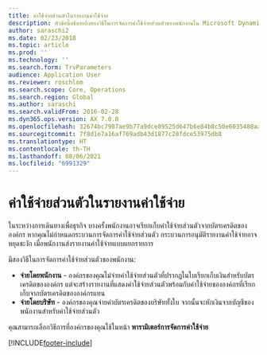 ```yaml
---
title: ค่าใช้จ่ายส่วนตัวในรายงานค่าใช้จ่าย
description: หัวข้อนี้อธิบายถึงสองวิธีในการจัดการค่าใช้จ่ายส่วนตัวของพนักงานใน Microsoft Dynamics 365 Finance
author: saraschi2
ms.date: 02/23/2018
ms.topic: article
ms.prod: ''
ms.technology: ''
ms.search.form: TrvParameters
audience: Application User
ms.reviewer: roschlom
ms.search.scope: Core, Operations
ms.search.region: Global
ms.author: saraschi
ms.search.validFrom: 2016-02-28
ms.dyn365.ops.version: AX 7.0.0
ms.openlocfilehash: 32674bc7987ae9b77a9dce89525d647b6e84b8c50e6035488aafdb6a5dec1642
ms.sourcegitcommit: 7f8d1e7a16af769adb43d1877c28fdce53975db8
ms.translationtype: HT
ms.contentlocale: th-TH
ms.lasthandoff: 08/06/2021
ms.locfileid: "6991329"
---
```

# <a name="personal-expenses-on-an-expense-report"></a>ค่าใช้จ่ายส่วนตัวในรายงานค่าใช้จ่าย

ในระหว่างการเดินทางเพื่อธุรกิจ บางครั้งพนักงานอาจเรียกเก็บค่าใช้จ่ายส่วนตัวจากบัตรเครดิตขององค์กร หากคุณไม่กำหนดกระบวนการจัดการค่าใช้จ่ายส่วนตัว กระบวนการอนุมัติรายงานค่าใช้จ่ายอาจหยุดชะงัก เมื่อพนักงานส่งรายงานค่าใช้จ่ายแบบแยกรายการ 

มีสองวิธีในการจัดการค่าใช้จ่ายส่วนตัวของพนักงาน:

- **จ่ายโดยพนักงาน** - องค์กรของคุณไม่จ่ายค่าใช้จ่ายส่วนตัวที่ปรากฏในใบเรียกเก็บเงินสำหรับบัตรเครดิตขององค์กร แต่จะสร้างรายงานที่แสดงค่าใช้จ่ายส่วนตัวพร้อมกับค่าใช้จ่ายขององค์กรที่เรียกเก็บจากบัตรเครดิตขององค์กรแทน
- **จ่ายโดยบริษัท** - องค์กรของคุณจ่ายค่าบัตรเครดิตของบริษัททั้งใบ จากนั้นจะหักเงินจากบัญชีของพนักงานสำหรับค่าใช้จ่ายส่วนตัว

คุณสามารถเลือกวิธีการที่องค์กรของคุณใช้ในหน้า **พารามิเตอร์การจัดการค่าใช้จ่าย**


[!INCLUDE[footer-include](../includes/footer-banner.md)]
